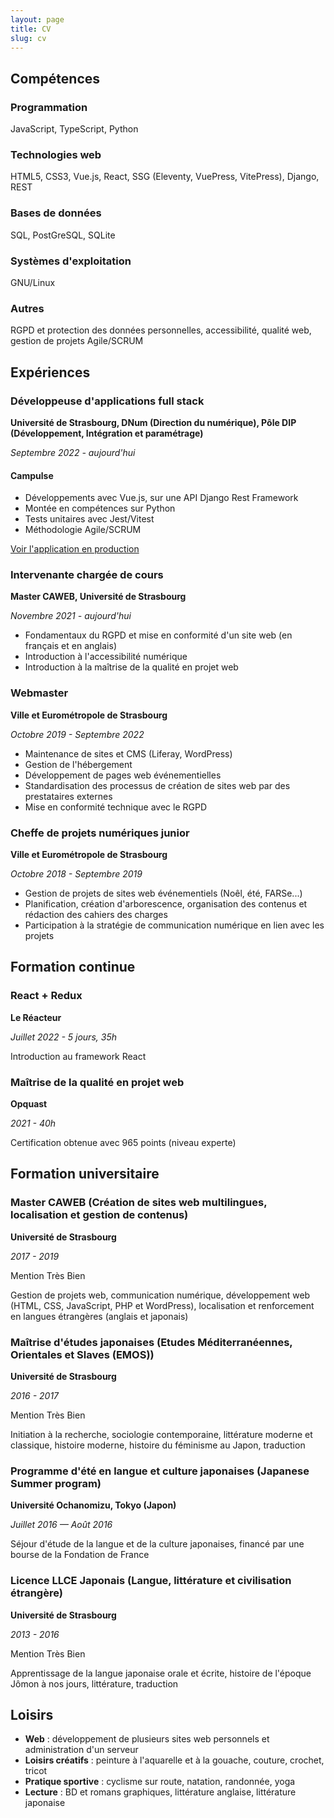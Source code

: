 ```yaml
---
layout: page
title: CV
slug: cv
---
```


## Compétences

### Programmation

JavaScript, TypeScript, Python

### Technologies web

HTML5, CSS3, Vue.js, React, SSG (Eleventy, VuePress, VitePress), Django, REST

### Bases de données

SQL, PostGreSQL, SQLite

### Systèmes d'exploitation

GNU/Linux

### Autres

RGPD et protection des données personnelles, accessibilité, qualité web, gestion de projets Agile/SCRUM

## Expériences

### Développeuse d'applications full stack

**Université de Strasbourg, DNum (Direction du numérique), Pôle DIP (Développement, Intégration et paramétrage)**

*Septembre 2022 - aujourd'hui*

#### Campulse

- Développements avec Vue.js, sur une API Django Rest Framework
- Montée en compétences sur Python
- Tests unitaires avec Jest/Vitest
- Méthodologie Agile/SCRUM

[Voir l'application en production](https://etu-campulse.fr)

### Intervenante chargée de cours

**Master CAWEB, Université de Strasbourg**

*Novembre 2021 - aujourd'hui*

- Fondamentaux du RGPD et mise en conformité d'un site web (en français et en anglais)
- Introduction à l'accessibilité numérique
- Introduction à la maîtrise de la qualité en projet web

### Webmaster

**Ville et Eurométropole de Strasbourg**

*Octobre 2019 - Septembre 2022*

- Maintenance de sites et CMS (Liferay, WordPress)
- Gestion de l'hébergement
- Développement de pages web événementielles
- Standardisation des processus de création de sites web par des prestataires externes
- Mise en conformité technique avec le RGPD

### Cheffe de projets numériques junior

**Ville et Eurométropole de Strasbourg**

*Octobre 2018 - Septembre 2019*

- Gestion de projets de sites web événementiels (Noêl, été, FARSe...)
- Planification, création d'arborescence, organisation des contenus et rédaction des cahiers des charges
- Participation à la stratégie de communication numérique en lien avec les projets

## Formation continue

### React + Redux

**Le Réacteur**

*Juillet 2022 - 5 jours, 35h*

Introduction au framework React

### Maîtrise de la qualité en projet web

**Opquast**

*2021 - 40h*

Certification obtenue avec 965 points (niveau experte)

## Formation universitaire

### Master CAWEB (Création de sites web multilingues, localisation et gestion de contenus)

**Université de Strasbourg**

*2017 - 2019*

Mention Très Bien

Gestion de projets web, communication numérique, développement web (HTML, CSS, JavaScript, PHP et WordPress), localisation et renforcement en langues étrangères (anglais et japonais)

### Maîtrise d'études japonaises (Etudes Méditerranéennes, Orientales et Slaves (EMOS))

**Université de Strasbourg**

*2016 - 2017*

Mention Très Bien

Initiation à la recherche, sociologie contemporaine, littérature moderne et classique, histoire moderne, histoire du féminisme au Japon, traduction

### Programme d'été en langue et culture japonaises (Japanese Summer program)

**Université Ochanomizu, Tokyo (Japon)**

*Juillet 2016 — Août 2016*

Séjour d'étude de la langue et de la culture japonaises, financé par une bourse de la Fondation de France

### Licence LLCE Japonais (Langue, littérature et civilisation étrangère)

**Université de Strasbourg**

*2013 - 2016*

Mention Très Bien

Apprentissage de la langue japonaise orale et écrite, histoire de l'époque Jômon à nos jours, littérature, traduction

## Loisirs

- **Web** : développement de plusieurs sites web personnels et administration d'un serveur
- **Loisirs créatifs** : peinture à l'aquarelle et à la gouache, couture, crochet, tricot
- **Pratique sportive** : cyclisme sur route, natation, randonnée, yoga
- **Lecture** : BD et romans graphiques, littérature anglaise, littérature japonaise